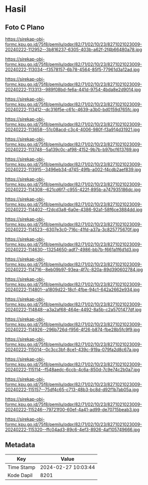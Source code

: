 # Hasil

## Foto C Plano

https://sirekap-obj-formc.kpu.go.id/75f8/pemilu/pdpr/82/71/02/10/23/8271021023009-20240222-112952--3b816237-6305-403b-a62f-2f4b66480a78.jpg

https://sirekap-obj-formc.kpu.go.id/75f8/pemilu/pdpr/82/71/02/10/23/8271021023009-20240222-113034--f3578157-6b78-4564-85f5-77961d3a12ad.jpg

https://sirekap-obj-formc.kpu.go.id/75f8/pemilu/pdpr/82/71/02/10/23/8271021023009-20240222-113313--989f08bd-fe6a-441d-9754-4bda8e2d9014.jpg

https://sirekap-obj-formc.kpu.go.id/75f8/pemilu/pdpr/82/71/02/10/23/8271021023009-20240222-113412--dc316f5e-c61c-4639-a3b0-bd0159d765fc.jpg

https://sirekap-obj-formc.kpu.go.id/75f8/pemilu/pdpr/82/71/02/10/23/8271021023009-20240222-113658--51c08acd-c3c4-4006-980f-f3a914d31921.jpg

https://sirekap-obj-formc.kpu.go.id/75f8/pemilu/pdpr/82/71/02/10/23/8271021023009-20240222-113748--5a139c0c-af98-4152-9b7b-b97bcf613769.jpg

https://sirekap-obj-formc.kpu.go.id/75f8/pemilu/pdpr/82/71/02/10/23/8271021023009-20240222-113915--3496eb34-d745-49fb-a002-f4cdb2aef839.jpg

https://sirekap-obj-formc.kpu.go.id/75f8/pemilu/pdpr/82/71/02/10/23/8271021023009-20240222-114308--621cd6f7-c955-422f-895b-a747935186dc.jpg

https://sirekap-obj-formc.kpu.go.id/75f8/pemilu/pdpr/82/71/02/10/23/8271021023009-20240222-114402--f2dcd3a8-6a0e-4386-92a1-58f6ce3884dd.jpg

https://sirekap-obj-formc.kpu.go.id/75f8/pemilu/pdpr/82/71/02/10/23/8271021023009-20240222-114523--6307e3c0-716c-41fd-a37a-3c825775670f.jpg

https://sirekap-obj-formc.kpu.go.id/75f8/pemilu/pdpr/82/71/02/10/23/8271021023009-20240222-114630--13254650-adf7-4986-bb7b-f661a1f6d1d3.jpg

https://sirekap-obj-formc.kpu.go.id/75f8/pemilu/pdpr/82/71/02/10/23/8271021023009-20240222-114716--8eb09b97-93ea-4f7c-820a-89d390602784.jpg

https://sirekap-obj-formc.kpu.go.id/75f8/pemilu/pdpr/82/71/02/10/23/8271021023009-20240222-114801--a1809d22-18cf-4fbe-94c1-642a2662e934.jpg

https://sirekap-obj-formc.kpu.go.id/75f8/pemilu/pdpr/82/71/02/10/23/8271021023009-20240222-114848--a3a2af68-464e-4492-8a5b-c2a5701477df.jpg

https://sirekap-obj-formc.kpu.go.id/75f8/pemilu/pdpr/82/71/02/10/23/8271021023009-20240222-114926--296b726d-f956-4f26-b874-fbe28b5fc9f9.jpg

https://sirekap-obj-formc.kpu.go.id/75f8/pemilu/pdpr/82/71/02/10/23/8271021023009-20240222-115014--0c3cc3bf-8ce1-439c-919a-079fa2d8c67a.jpg

https://sirekap-obj-formc.kpu.go.id/75f8/pemilu/pdpr/82/71/02/10/23/8271021023009-20240222-115114--f548aedc-6ccb-4c6a-850d-7c9e74c2b0a7.jpg

https://sirekap-obj-formc.kpu.go.id/75f8/pemilu/pdpr/82/71/02/10/23/8271021023009-20240222-115157--75df4c65-c713-48b3-bc8d-d92f1b7ab05a.jpg

https://sirekap-obj-formc.kpu.go.id/75f8/pemilu/pdpr/82/71/02/10/23/8271021023009-20240222-115246--79721f00-60ef-4a41-ad99-de70715beab3.jpg

https://sirekap-obj-formc.kpu.go.id/75f8/pemilu/pdpr/82/71/02/10/23/8271021023009-20240222-115320--ffc04ad3-89c6-4ef3-8926-4af105749666.jpg


## Metadata

| Key        | Value               |
| ---------- | ------------------- |
| Time Stamp | 2024-02-27 10:03:44 |
| Kode Dapil | 8201                |



